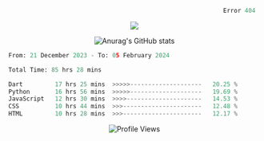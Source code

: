 ```python
                                                            Error 404   :(
```

<p align="center">
  <a href="https://skillicons.dev">
    <img src="https://skillicons.dev/icons?i=py,ts,rust,java" />
  </a>
</p>

<p align="center">
  <img alt="Anurag's GitHub stats" src="https://github-readme-stats.vercel.app/api?username=Kernel-rb&show_icons=true&theme=tokyonight">
</p>



<!--START_SECTION:waka-->

```python
From: 21 December 2023 - To: 05 February 2024

Total Time: 85 hrs 28 mins

Dart         17 hrs 25 mins  >>>>>--------------------   20.25 %
Python       16 hrs 56 mins  >>>>>--------------------   19.69 %
JavaScript   12 hrs 30 mins  >>>>---------------------   14.53 %
CSS          10 hrs 44 mins  >>>----------------------   12.48 %
HTML         10 hrs 28 mins  >>>----------------------   12.17 %
```

<!--END_SECTION:waka-->


<div align="center">
  <img src="https://komarev.com/ghpvc/?username=Kernel-rb&label=PROFILE+VIEWS" alt="Profile Views">
</div>
